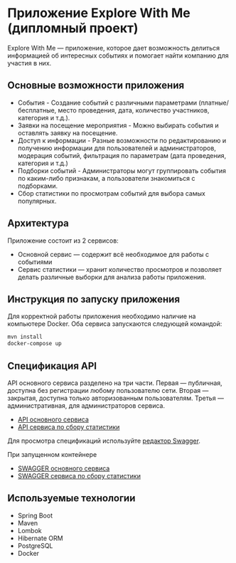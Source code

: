# Приложение Explore With Me (дипломный проект)

Explore With Me — приложение, которое дает возможность делиться информацией об интересных событиях и
помогает найти компанию для участия в них.

## Основные возможности приложения

* События - Создание событий с различными параметрами (платные/бесплатные, место проведения,
  дата, количество участников, категория и т.д.).
* Заявки на посещение мероприятия - Можно выбирать события и оставлять заявку на посещение.
* Доступ к информации - Разные возможности по редактированию и получению информации для
  пользователей и администраторов, модерация событий, фильтрация по параметрам (дата проведения,
  категория и т.д.)
* Подборки событий - Администраторы могут группировать события по каким-либо признакам, а
  пользователи знакомиться с подборками.
* Сбор статистики по просмотрам событий для выбора самых популярных.

## Архитектура

Приложение состоит из 2 сервисов:

* Основной сервис — содержит всё необходимое для работы с событиями
* Сервис статистики — хранит количество просмотров и позволяет делать различные выборки для анализа
  работы приложения.

## Инструкция по запуску приложения

Для корректной работы приложения необходимо наличие на компьютере Docker. Оба сервиса запускаются
следующей командой:

```Bash
mvn install
docker-compose up
```

## Спецификация API

API основного сервиса разделено на три части. Первая — публичная, доступна без регистрации любому
пользователю сети. Вторая — закрытая, доступна только авторизованным пользователям. Третья —
административная, для администраторов сервиса.

- [API основного сервиса](https://github.com/booogiman/java-explore-with-me/blob/main/ewm-main-service-spec.json)
- [API сервиса по сбору статистики](https://github.com/booogiman/java-explore-with-me/blob/main/ewm-stats-service-spec.json)

Для просмотра спецификаций используйте [редактор Swagger](https://editor-next.swagger.io/).


При запущенном контейнере

- [SWAGGER основного сервиса](http://localhost:8080/swagger-ui/index.html#/)
- [SWAGGER сервиса по сбору статистики](http://localhost:9090/swagger-ui/index.html#/)


## Используемые технологии

* Spring Boot
* Maven
* Lombok
* Hibernate ORM
* PostgreSQL
* Docker
